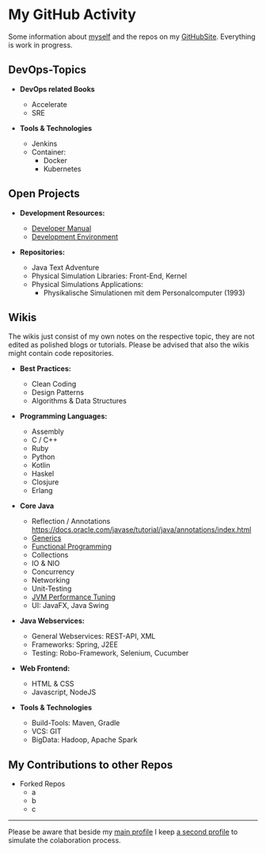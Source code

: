# My GitHub Activity

Some information about [myself](personal/MainPage.md) and the repos on my [GitHubSite](https://github.com/StefanSchade).
Everything is work in progress. 

## DevOps-Topics


* **DevOps related Books**
  * Accelerate
  * SRE 

* **Tools & Technologies**
  * Jenkins
  * Container: 
    * Docker
    * Kubernetes

## Open Projects
        
* **Development Resources:**
  * [Developer Manual]()
  * [Development Environment](https://github.com/StefanSchade/development-tools/wiki)

* **Repositories:**
  * Java Text Adventure 
  * Physical Simulation Libraries: Front-End, Kernel  
  * Physical Simulations Applications:
    * Physikalische Simulationen mit dem Personalcomputer (1993)  

## Wikis 
 
The wikis just consist of my own notes on the respective topic, they are not edited as polished blogs or tutorials.
Please be advised that also the wikis might contain code repositories.  

* **Best Practices:**
  * Clean Coding
  * Design Patterns
  * Algorithms & Data Structures

* **Programming Languages:**
  * Assembly
  * C / C++
  * Ruby
  * Python
  * Kotlin 
  * Haskel
  * Closjure
  * Erlang
  
* **Core Java** 
  * Reflection / Annotations https://docs.oracle.com/javase/tutorial/java/annotations/index.html
  * [Generics](https://github.com/StefanSchade/Java-Core-Generics/wiki)
  * [Functional Programming](https://github.com/StefanSchade/Java-Core-Functional-Programing/wiki)
  * Collections
  * IO & NIO 
  * Concurrency
  * Networking 
  * Unit-Testing
  * [JVM Performance Tuning](https://github.com/StefanSchade/Java-Core-JVM-Performance/wiki)
  * UI: JavaFX, Java Swing
    
* **Java Webservices:**
  * General Webservices: REST-API, XML
  * Frameworks: Spring, J2EE
  * Testing: Robo-Framework, Selenium, Cucumber

* **Web Frontend:**
  * HTML & CSS
  * Javascript, NodeJS
    
* **Tools & Technologies**
  * Build-Tools: Maven, Gradle
  * VCS: GIT
  * BigData: Hadoop, Apache Spark
    

## My Contributions to other Repos

  * Forked Repos
    * a
    * b
    * c

---

Please be aware that beside my [main profile](https://github.com/StefanSchade) I keep 
[a second profile](https://github.com/StefanSchadeDev) to simulate the colaboration process.





